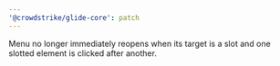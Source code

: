 ```yaml
---
'@crowdstrike/glide-core': patch
---
```


Menu no longer immediately reopens when its target is a slot and one slotted element is clicked after another.
